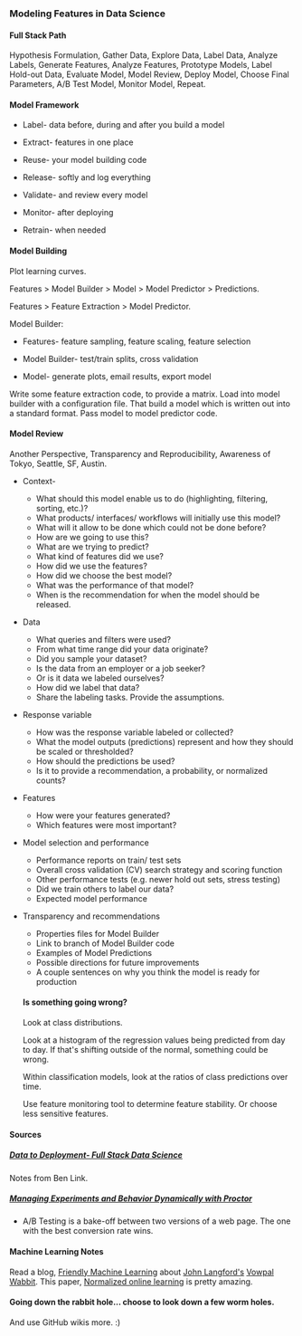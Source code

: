 ### Modeling Features in Data Science

#### Full Stack Path

Hypothesis Formulation, Gather Data, Explore Data, 
Label Data, Analyze Labels, Generate Features, 
Analyze Features, Prototype Models, Label Hold-out Data, 
Evaluate Model, Model Review, Deploy Model, 
Choose Final Parameters, A/B Test Model, 
Monitor Model, Repeat.

#### Model Framework

* Label- data before, during and after you build a model

* Extract- features in one place

* Reuse- your model building code

* Release- softly and log everything

* Validate- and review every model

* Monitor- after deploying

* Retrain- when needed

#### Model Building

Plot learning curves.

Features > Model Builder > Model > Model Predictor > Predictions.

Features > Feature Extraction > Model Predictor.

Model Builder:

* Features- feature sampling, feature scaling, feature selection

* Model Builder- test/train splits, cross validation

* Model- generate plots, email results, export model

Write some feature extraction code, to provide a matrix.
Load into model builder with a configuration file.
That build a model which is written out into a standard format.
Pass model to model predictor code.

#### Model Review

Another Perspective, Transparency and Reproducibility, 
Awareness of Tokyo, Seattle, SF, Austin.

* Context- 
  * What should this model enable us to do 
(highlighting, filtering, sorting, etc.)? 
  * What products/ interfaces/ workflows will 
  initially use this model?
  * What will it allow to be done which 
  could not be done before?
  * How are we going to use this? 
  * What are we trying to predict?
  * What kind of features did we use?
  * How did we use the features? 
  * How did we choose the best model?
  * What was the performance of that model?
  * When is the recommendation for when the model should be released.

* Data
  * What queries and filters were used?
  * From what time range did your data originate?
  * Did you sample your dataset?
  * Is the data from an employer or a job seeker?
  * Or is it data we labeled ourselves?
  * How did we label that data?
  * Share the labeling tasks. Provide the assumptions.
  
* Response variable
  * How was the response variable labeled or collected?
  * What the model outputs (predictions) represent
  and how they should be scaled or thresholded?
  * How should the predictions be used? 
  * Is it to provide a recommendation, a probability, 
  or normalized counts?

* Features
  * How were your features generated?
  * Which features were most important?
  
* Model selection and performance
  * Performance reports on train/ test sets
  * Overall cross validation (CV) search strategy
  and scoring function
  * Other performance tests (e.g. newer
  hold out sets, stress testing)
  * Did we train others to label our data?
  * Expected model performance

* Transparency and recommendations
  * Properties files for Model Builder
  * Link to branch of Model Builder code
  * Examples of Model Predictions
  * Possible directions for future improvements
  * A couple sentences on why you think the model is
  ready for production
  
  #### Is something going wrong?
  
  Look at class distributions.
  
  Look at a histogram of the 
  regression values being predicted 
  from day to day. If that's shifting 
  outside of the normal, something could be wrong.
  
  Within classification models, 
  look at the ratios of class predictions 
  over time.
  
  Use feature monitoring tool to determine feature stability.
  Or choose less sensitive features.

#### Sources

##### [Data to Deployment- Full Stack Data Science](http://engineering.indeedblog.com/talks/data-to-deployment/)

Notes from Ben Link.

##### [Managing Experiments and Behavior Dynamically with Proctor](http://engineering.indeedblog.com/talks/managing-experiments-behavior-dynamically-proctor/)

* A/B Testing is a bake-off between two versions of 
a web page. The one with the best conversion rate wins.

#### Machine Learning Notes

Read a blog,  [Friendly Machine Learning](http://engineering.indeedblog.com/blog/2017/06/friendly-machine-learning/)
about [John Langford's](https://github.com/JohnLangford) 
[Vowpal Wabbit](https://github.com/JohnLangford/vowpal_wabbit/wiki).
This paper, [Normalized online learning](https://arxiv.org/pdf/1305.6646.pdf)
is pretty amazing.

#### Going down the rabbit hole... choose to look down a few worm holes.

And use GitHub wikis more. :)
